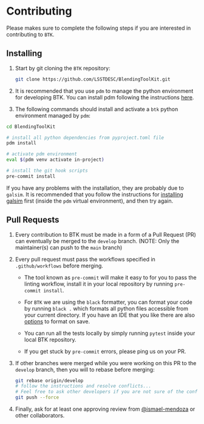 # Contributing

Please makes sure to complete the following steps if you are interested in contributing to `BTK`.

## Installing

1. Start by git cloning the `BTK` repository:

    ```bash
    git clone https://github.com/LSSTDESC/BlendingToolKit.git
    ```

2. It is recommended that you use `pdm` to manage the python environment for developing BTK. You can install pdm following the instructions [here](https://pdm.fming.dev/latest/#installation).

3. The following commands should install and activate a `btk` python environment managed by `pdm`:

```bash
cd BlendingToolKit

# install all python dependencies from pyproject.toml file
pdm install

# activate pdm environment
eval $(pdm venv activate in-project)

# install the git hook scripts
pre-commit install
```

If you have any problems with the installation, they are probably due to `galsim`. It is recommended that you follow the instructions for [installing galsim](https://galsim-developers.github.io/GalSim/_build/html/install.html) first (inside the `pdm` virtual environment), and then try again.

## Pull Requests

1. Every contribution to BTK must be made in a form of a Pull Request (PR) can eventually be merged to the `develop` branch. (NOTE: Only the maintainer(s) can push to the `main` branch)

2. Every pull request must pass the workflows specified in `.github/workflows` before merging.

    - The tool known as `pre-commit` will make it easy to for you to pass the linting workflow, install it in your local repository by running `pre-commit install`.

    - For `BTK` we are using the `black` formatter, you can format your code by running `black .` which formats all python files accessible from your current directory. If you have an IDE that you like there are also [options](https://black.readthedocs.io/en/stable/editor_integration.html) to format on save.

    - You can run all the tests locally by simply running `pytest` inside your local BTK repository.

    - If you get stuck by `pre-commit` errors, please ping us on your PR.

3. If other branches were merged while you were working on this PR to the `develop` branch, then you will to rebase before merging:

    ```bash
    git rebase origin/develop
    # follow the instructions and resolve conflicts...
    # Feel free to ask other developers if you are not sure of the conflicts.
    git push --force
    ```

4. Finally, ask for at least one approving review from [@ismael-mendoza](https://github.com/ismael-mendoza) or other collaborators.

